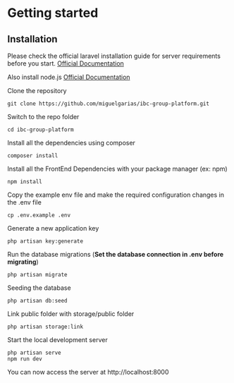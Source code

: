 
# Getting started

## Installation

Please check the official laravel installation guide for server requirements before you start. [Official Documentation](https://laravel.com/docs/12.x/installation)

Also install node.js [Official Documentation](https://nodejs.org/en/download)

Clone the repository

    git clone https://github.com/miguelgarias/ibc-group-platform.git

Switch to the repo folder

    cd ibc-group-platform

Install all the dependencies using composer

    composer install

Install all the FrontEnd Dependencies with your package manager (ex: npm)

    npm install

Copy the example env file and make the required configuration changes in the .env file

    cp .env.example .env

Generate a new application key

    php artisan key:generate

Run the database migrations (**Set the database connection in .env before migrating**)

    php artisan migrate

Seeding the database 

    php artisan db:seed

Link public folder with storage/public folder

    php artisan storage:link

Start the local development server

    php artisan serve
    npm run dev

You can now access the server at http://localhost:8000
